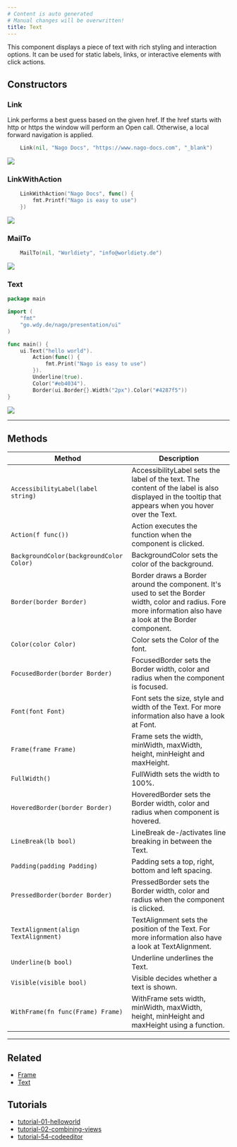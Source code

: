 ```yaml
---
# Content is auto generated
# Manual changes will be overwritten!
title: Text
---
```

This component displays a piece of text with rich styling and interaction options. It can be used for static labels, links, or interactive elements with click actions.

## Constructors
### Link
Link performs a best guess based on the given href. If the href starts with http or https
the window will perform an Open call. Otherwise, a local forward navigation is applied.
```go
	Link(nil, "Nago Docs", "https://www.nago-docs.com", "_blank")
```

![](/images/components/basic/text/link-example.png)

### LinkWithAction
```go
	LinkWithAction("Nago Docs", func() {
		fmt.Printf("Nago is easy to use")
	})
```

![](/images/components/basic/text/link-example.png)

### MailTo
```go
	MailTo(nil, "Worldiety", "info@worldiety.de")
```

![](/images/components/basic/text/mail-to-example.png)

### Text
```go
package main

import (
	"fmt"
	"go.wdy.de/nago/presentation/ui"
)

func main() {
	ui.Text("hello world").
		Action(func() {
			fmt.Print("Nago is easy to use")
		}).
		Underline(true).
		Color("#eb4034").
		Border(ui.Border{}.Width("2px").Color("#4287f5"))
}

```

![](/images/components/basic/text/text-with-methods-example.png)

---
## Methods
| Method | Description |
|--------| ------------|
| `AccessibilityLabel(label string)` | AccessibilityLabel sets the label of the text. The content of the label is also displayed in the tooltip that appears when you hover over the Text. |
| `Action(f func())` | Action executes the function when the component is clicked. |
| `BackgroundColor(backgroundColor Color)` | BackgroundColor sets the color of the background. |
| `Border(border Border)` | Border draws a Border around the component. It's used to set the Border width, color and radius. Fore more information also have a look at the Border component. |
| `Color(color Color)` | Color sets the Color of the font. |
| `FocusedBorder(border Border)` | FocusedBorder sets the Border width, color and radius when the component is focused. |
| `Font(font Font)` | Font sets the size, style and width of the Text. For more information also have a look at Font. |
| `Frame(frame Frame)` | Frame sets the width, minWidth, maxWidth, height, minHeight and maxHeight. |
| `FullWidth()` | FullWidth sets the width to 100%. |
| `HoveredBorder(border Border)` | HoveredBorder sets the Border width, color and radius when component is hovered. |
| `LineBreak(lb bool)` | LineBreak de-/activates line breaking in between the Text. |
| `Padding(padding Padding)` | Padding sets a top, right, bottom and left spacing. |
| `PressedBorder(border Border)` | PressedBorder sets the Border width, color and radius when the component is clicked. |
| `TextAlignment(align TextAlignment)` | TextAlignment sets the position of the Text. For more information also have a look at TextAlignment. |
| `Underline(b bool)` | Underline underlines the Text. |
| `Visible(visible bool)` | Visible decides whether a text is shown. |
| `WithFrame(fn func(Frame) Frame)` | WithFrame sets width, minWidth, maxWidth, height, minHeight and maxHeight using a function. |
---
## Related
- [Frame](../../layout/frame/)
- [Text](../../basic/text/)

## Tutorials
- [tutorial-01-helloworld](../../../examples/tutorial-01-helloworld)
- [tutorial-02-combining-views](../../../examples/tutorial-02-combining-views)
- [tutorial-54-codeeditor](../../../examples/tutorial-54-codeeditor)
